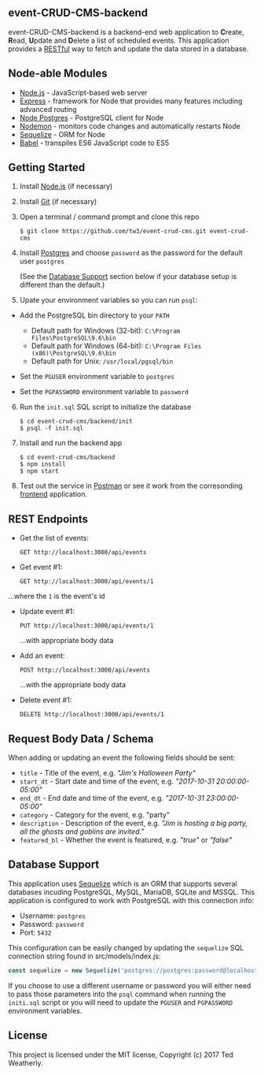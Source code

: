 ## event-CRUD-CMS-backend

event-CRUD-CMS-backend is a backend-end web application to **C**reate, **R**ead, **U**pdate and **D**elete a list of scheduled events.  This application provides a [RESTful](https://en.wikipedia.org/wiki/Representational_state_transfer) way to fetch and update the data stored in a database.

## Node-able Modules

 - [Node.js](https://nodejs.org) - JavaScript-based web server
 - [Express](http://expressjs.com/) - framework for Node that provides many features including advanced routing
 - [Node Postgres](https://github.com/brianc/node-postgres) - PostgreSQL client for Node
 - [Nodemon](https://github.com/remy/nodemon) - monitors code changes and automatically restarts Node
 - [Sequelize](https://github.com/sequelize/sequelize) - ORM for Node
 - [Babel](https://github.com/babel/babel) - transpiles ES6 JavaScript code to ES5

## Getting Started

 1. Install [Node.js](https://nodejs.org/en/download/current/) (if necessary)

 2. Install [Git](https://git-scm.com/downloads) (if necessary)
 
 3. Open a terminal / command prompt and clone this repo

        $ git clone https://github.com/tw3/event-crud-cms.git event-crud-cms

 4. Install [Postgres](https://www.postgresql.org/download/) and choose `password` as the password for the default user `postgres`
 
    (See the [Database Support](#database-support) section below if your database setup is different than the default.)
  
 5. Upate your environment variables so you can run `psql`:
 
   - Add the PostgreSQL bin directory to your `PATH`
     - Default path for Windows (32-bit): `C:\Program Files\PostgreSQL\9.6\bin`
     - Default path for Windows (64-bit): `C:\Program Files (x86)\PostgreSQL\9.6\bin`
     - Default path for Unix: `/usr/local/pgsql/bin`
     
   - Set the `PGUSER` environment variable to `postgres`
   
   - Set the `PGPASSWORD` environment variable to `password`

 6. Run the `init.sql` SQL script to initialize the database
 
        $ cd event-crud-cms/backend/init
        $ psql -f init.sql
    
 7. Install and run the backend app

        $ cd event-crud-cms/backend
        $ npm install
        $ npm start

 8. Test out the service in [Postman](https://www.getpostman.com/) or see it work from the corresonding [frontend](https://github.com/tw3/event-crud-cms/tree/master/frontend) application.

## REST Endpoints

 - Get the list of events:
 
   `GET http://localhost:3000/api/events`
   
 - Get event #1:
 
   `GET http://localhost:3000/api/events/1`
 
 ...where the `1` is the event's id
 
 - Update event #1:
 
   `PUT http://localhost:3000/api/events/1`
 
   ...with appropriate body data
 
 - Add an event:
 
   `POST http://localhost:3000/api/events`
 
   ...with the appropriate body data
 
 - Delete event #1:
 
   `DELETE http://localhost:3000/api/events/1`

## Request Body Data / Schema

When adding or updating an event the following fields should be sent:

 - `title` - Title of the event, e.g. *"Jim's Halloween Party"*
 - `start_dt` - Start date and time of the event, e.g. *"2017-10-31 20:00:00-05:00"*
 - `end_dt` - End date and time of the event, e.g. *"2017-10-31 23:00:00-05:00"*
 - `category` - Category for the event, e.g. "party"
 - `description` - Description of the event, e.g. *"Jim is hosting a big party, all the ghosts and goblins are invited."*
 - `featured_bl` - Whether the event is featured, e.g. *"true"* or *"false"*

## Database Support

This application uses [Sequelize](http://docs.sequelizejs.com/en/v3/) which is an ORM that supports several databases incuding PostgreSQL, MySQL, MariaDB, SQLite and MSSQL.  This application is configured to work with PostgreSQL with this connection info:

 - Username: `postgres`
 - Password: `password`
 - Port: `5432`

This configuration can be easily changed by updating the `sequelize` SQL connection string found in src/models/index.js:
    
````javascript
const sequelize = new Sequelize('postgres://postgres:password@localhost:5432/event_db');
````

If you choose to use a different username or password you will either need to pass those parameters into the `psql` command when running the `initi.sql` script or you will need to update the `PGUSER` and `PGPASSWORD` environment variables.

## License

This project is licensed under the MIT license, Copyright (c) 2017 Ted Weatherly.
